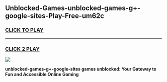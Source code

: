 
## Unblocked-Games-unblocked-games-g+-google-sites-Play-Free-um62c
<h3>
<a href="https://premium76.site?title=unblocked-games-g+-google-sites&ref=10A">CLICK TO PLAY</a></h3>
<hr>

<h3>
<a href="https://premium76.site?title=unblocked-games-g+-google-sites&ref=10A">CLICK 2 PLAY</a>
  
</h3>

<a href="https://premium76.site?title=unblocked-games-g+-google-sites&ref=10A"><img src="https://clearcache.store/games.png"></a>


**unblocked-games-g+-google-sites games unblocked: Your Gateway to Fun and Accessible Online Gaming**

